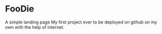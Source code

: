 # FooDie
A simple landing page
My first project ever to be deployed on github on my own with the help of internet.
